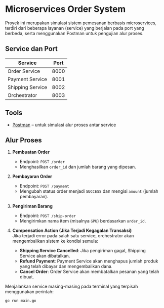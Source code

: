 # Microservices Order System

Proyek ini merupakan simulasi sistem pemesanan berbasis microservices, terdiri dari beberapa layanan (service) yang berjalan pada port yang berbeda, serta menggunakan Postman untuk pengujian alur proses.

## Service dan Port

| Service            | Port  |
|--------------------|-------|
| Order Service      | 8000  |
| Payment Service    | 8001  |
| Shipping Service   | 8002  |
| Orchestrator       | 8003  |

## Tools

- [Postman](https://www.postman.com/) – untuk simulasi alur proses antar service

## Alur Proses

1. **Pembuatan Order**  
   - Endpoint: `POST /order`
   - Menghasilkan `order_id` dan jumlah barang yang dipesan.

2. **Pembayaran Order**  
   - Endpoint: `POST /payment`
   - Mengubah status order menjadi `SUCCESS` dan mengisi `amount` (jumlah pembayaran).

3. **Pengiriman Barang**  
   - Endpoint: `POST /ship-order`
   - Mengirimkan nama item (misalnya `GPU`) berdasarkan `order_id`.

4. **Compensation Action (Jika Terjadi Kegagalan Transaksi)**  
   Jika terjadi error pada salah satu service, orchestrator akan mengembalikan sistem ke kondisi semula:
    - **Shipping Service Cancelled**: Jika pengiriman gagal, Shipping Service akan dibatalkan.
    - **Refund Payment**: Payment Service akan menghapus jumlah produk yang telah dibayar dan mengembalikan dana.
    - **Cancel Order**: Order Service akan membatalkan pesanan yang telah dibuat.


Menjalankan service masing-masing pada terminal yang terpisah menggunakan perintah:
```bash
go run main.go
